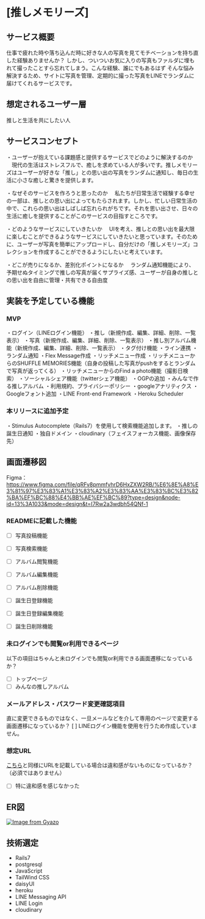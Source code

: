 # [推しメモリーズ]

## サービス概要
 仕事で疲れた時や落ち込んだ時に好きな人の写真を見てモチベーションを持ち直した経験ありませんか？
しかし、ついついお気に入りの写真もファルダに埋もれて撮ったことすら忘れてしまう。こんな経験、誰にでもあるはず
そんな悩み解決するため、サイトに写真を管理、定期的に撮った写真をLINEでランダムに届けてくれるサービスです。

## 想定されるユーザー層
推しと生活を共にしたい人

## サービスコンセプト
・ユーザーが抱えている課題感と提供するサービスでどのように解決するのか
　現代の生活はストレスフルで、癒しを求めている人が多いです。推しメモリーズはユーザーが好きな「推し」との思い出の写真をランダムに通知し、毎日の生活に小さな癒しと驚きを提供します。

・なぜそのサービスを作ろうと思ったのか
　私たちが日常生活で経験する幸せの一部は、推しとの思い出によってもたらされます。しかし、忙しい日常生活の中で、これらの思い出はしばしば忘れられがちです。それを思い出させ、日々の生活に癒しを提供することがこのサービスの目指すところです。

・どのようなサービスにしていきたいか
　UIを考え、推しとの思い出を最大限に楽しむことができるようなサービスにしていきたいと思っています。そのために、ユーザーが写真を簡単にアップロードし、自分だけの「推しメモリーズ」コレクションを作成することができるようにしたいと考えています。

・どこが売りになるか、差別化ポイントになるか
　ランダム通知機能により、予期せぬタイミングで推しの写真が届くサプライズ感、ユーザーが自身の推しとの思い出を自由に管理・共有できる自由度

## 実装を予定している機能
### MVP

・ログイン（LINEログイン機能）
・推し（新規作成、編集、詳細、削除、一覧表示）
・写真（新規作成、編集、詳細、削除、一覧表示）
・推し別アルバム機能（新規作成、編集、詳細、削除、一覧表示）
・タグ付け機能
・ライン連携
・ランダム通知
・Flex Message作成
・リッチメニュー作成
・リッチメニューからのSHUFFLE MEMORIES機能（自身の投稿した写真がpushをするとランダムで写真が返ってくる）
・リッチメニューからのFind a photo機能（撮影日検索）
・ソーシャルシェア機能（twitterシェア機能）
・OGPの追加
・みんなで作る推しアルバム
・利用規約、プライバシーポリシー
・googleアナリティクス
・Googleフォント追加
・LINE Front-end Framework
・Heroku Scheduler

### 本リリースに追加予定

・Stimulus Autocomplete（Rails7）を使用して検索機能追加します。
・推しの誕生日通知
・独自ドメイン
・cloudinary（フェイスフォーカス機能、画像保存先）

## 画面遷移図
Figma： https://www.figma.com/file/qRFv8pmmfvhrD6HxZXW2RB/%E6%8E%A8%E3%81%97%E3%83%A1%E3%83%A2%E3%83%AA%E3%83%BC%E3%82%BA%EF%BC%88%E4%BB%AE%EF%BC%89?type=design&node-id=13%3A1033&mode=design&t=I7Rw2a3wdbh54QNf-1

### READMEに記載した機能
- [ ] 写真投稿機能
- [ ] 写真検索機能
- [ ] アルバム閲覧機能
- [ ] アルバム編集機能
- [ ] アルバム削除機能
- [ ] 誕生日登録機能
- [ ] 誕生日登録編集機能
- [ ] 誕生日削除機能


### 未ログインでも閲覧or利用できるページ
以下の項目はちゃんと未ログインでも閲覧or利用できる画面遷移になっているか？
- [ ] トップページ
- [ ] みんなの推しアルバム

### メールアドレス・パスワード変更確認項目
直に変更できるものではなく、一旦メールなどを介して専用のページで変更する画面遷移になっているか？
[ ] LINEログイン機能を使用を行うため作成していません。

### 想定URL
[こちら](https://xd.adobe.com/view/53d16b6b-bcdf-479b-4e6a-a67539af96c5-25e0/grid/)と同様にURLを記載している場合は違和感がないものになっているか？（必須ではありません）
- [ ] 特に違和感を感じなかった

## ER図
[![Image from Gyazo](https://i.gyazo.com/1ffbc74fcc9fb7e6c894824c233e40f1.webp)](https://gyazo.com/1ffbc74fcc9fb7e6c894824c233e40f1)

## 技術選定
- Rails7
- postgresql
- JavaScript
- TailWind CSS
- daisyUI
- heroku
- LINE Messaging API
- LINE Login
- cloudinary
